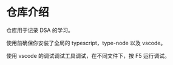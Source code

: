 # 仓库介绍

仓库用于记录 DSA 的学习。 

使用前确保你安装了全局的 typescript，type-node 以及 vscode。

使用 vscode 的调试调试工具调试，在不同文件下，按 F5 运行调试。